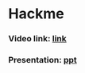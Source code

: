 # Hackme
<h3>Video link: <a href="https://drive.google.com/file/d/1q96v5Yr_rSmn_d2xCLCc5zm54EIiLjCn/view">link</a></h3>
<h3>Presentation: <a href= "https://www.canva.com/design/DAFNV3gRcbc/Rpd_qAQYTBthIRLIj9J9Wg/view?utm_content=DAFNV3gRcbc&utm_campaign=designshare&utm_medium=link2&utm_source=sharebutton">ppt</a></h3>
